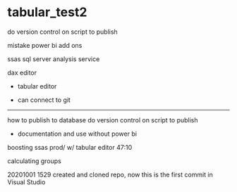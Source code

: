 # tabular_test2
do version control on script to publish

mistake
power bi add ons

ssas 
sql server analysis service

dax editor

* tabular editor
- can connect to git

******
how to publish to database
do version control on script to publish
- documentation 
and use without power bi

boosting ssas prod/ w/ tabular editor
47:10

calculating groups

20201001
1529 created and cloned repo, now this is the first commit in Visual Studio